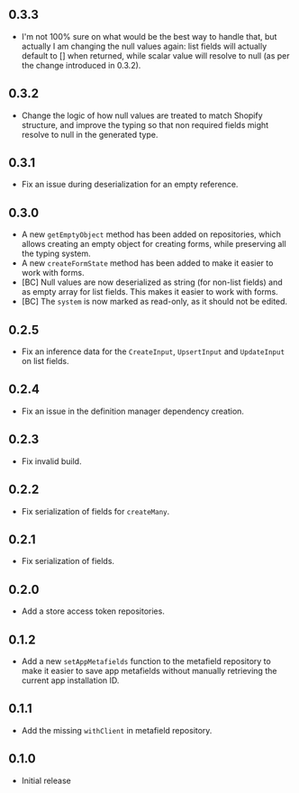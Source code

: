 ## 0.3.3

- I'm not 100% sure on what would be the best way to handle that, but actually I am changing the null values again: list fields will actually default to [] when returned, while scalar value will resolve to null (as per the change introduced in 0.3.2).

## 0.3.2

- Change the logic of how null values are treated to match Shopify structure, and improve the typing so that non required fields might resolve to null in the generated type.

## 0.3.1

- Fix an issue during deserialization for an empty reference.

## 0.3.0

- A new `getEmptyObject` method has been added on repositories, which allows creating an empty object for creating forms, while preserving all the typing system.
- A new `createFormState` method has been added to make it easier to work with forms.
- [BC] Null values are now deserialized as string (for non-list fields) and as empty array for list fields. This makes it easier to work with forms.
- [BC] The `system` is now marked as read-only, as it should not be edited.

## 0.2.5

- Fix an inference data for the `CreateInput`, `UpsertInput` and `UpdateInput` on list fields.

## 0.2.4

- Fix an issue in the definition manager dependency creation.

## 0.2.3

- Fix invalid build.

## 0.2.2

- Fix serialization of fields for `createMany`.

## 0.2.1

- Fix serialization of fields.

## 0.2.0

- Add a store access token repositories.

## 0.1.2

- Add a new `setAppMetafields` function to the metafield repository to make it easier to save app metafields without manually retrieving the current app installation ID.

## 0.1.1

- Add the missing `withClient` in metafield repository.

## 0.1.0

- Initial release